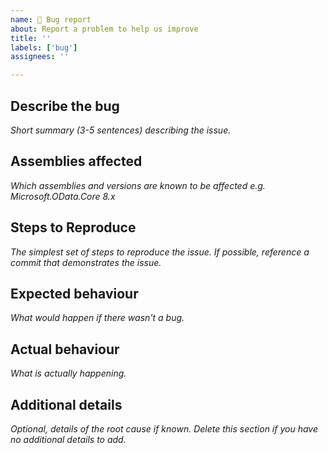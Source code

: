 ```yaml
---
name: 🐞 Bug report
about: Report a problem to help us improve
title: ''
labels: ['bug']
assignees: ''

---
```


<!-- markdownlint-disable MD002 MD041 -->

## Describe the bug

*Short summary (3-5 sentences) describing the issue.*

## Assemblies affected

*Which assemblies and versions are known to be affected e.g. Microsoft.OData.Core 8.x*

## Steps to Reproduce

*The simplest set of steps to reproduce the issue. If possible, reference a commit that demonstrates the issue.*

## Expected behaviour

*What would happen if there wasn't a bug.*

## Actual behaviour

*What is actually happening.*

## Additional details

*Optional, details of the root cause if known. Delete this section if you have no additional details to add.*
